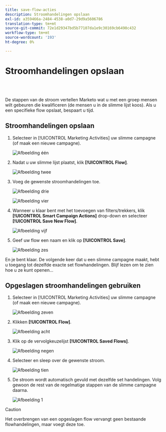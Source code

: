 ```yaml
---
title: save-flow-acties
description: Stroomhandelingen opslaan
exl-id: a359466a-2484-4538-a0d7-29d9a5606786
translation-type: tm+mt
source-git-commit: 72e1d29347bd5b77107da1e9c30169cb6490c432
workflow-type: tm+mt
source-wordcount: '193'
ht-degree: 0%

---
```


# Stroomhandelingen opslaan

<br> 

De stappen van de stroom vertellen Marketo wat u met een groep mensen wilt gebeuren die kwalificeren (de mensen u in de slimme lijst koos). Als u een specifieke flow opslaat, bespaart u tijd.

## Stroomhandelingen opslaan

1. Selecteer in [!UICONTROL Marketing Activities] uw slimme campagne (of maak een nieuwe campagne).

   ![Afbeelding één](/help/sky/assets/smart-lists-and-static-lists/save-flow-actions/save-flow-actions-1.png)

1. Nadat u uw slimme lijst plaatst, klik **[!UICONTROL Flow]**.

   ![Afbeelding twee](/help/sky/assets/smart-lists-and-static-lists/save-flow-actions/save-flow-actions-2.png)

1. Voeg de gewenste stroomhandelingen toe.

   ![Afbeelding drie](/help/sky/assets/smart-lists-and-static-lists/save-flow-actions/save-flow-actions-3.png)

   ![Afbeelding vier](/help/sky/assets/smart-lists-and-static-lists/save-flow-actions/save-flow-actions-4.png)

1. Wanneer u klaar bent met het toevoegen van filters/trekkers, klik **[!UICONTROL Smart Campaign Actions]** drop-down en selecteer **[!UICONTROL Save New Flow]**.

   ![Afbeelding vijf](/help/sky/assets/smart-lists-and-static-lists/save-flow-actions/save-flow-actions-5.png)

1. Geef uw flow een naam en klik op **[!UICONTROL Save]**.

   ![Afbeelding zes](/help/sky/assets/smart-lists-and-static-lists/save-flow-actions/save-flow-actions-6.png)

En je bent klaar. De volgende keer dat u een slimme campagne maakt, hebt u toegang tot dezelfde exacte set flowhandelingen. Blijf lezen om te zien hoe u ze kunt openen...

## Opgeslagen stroomhandelingen gebruiken

1. Selecteer in [!UICONTROL Marketing Activities] uw slimme campagne (of maak een nieuwe campagne).

   ![Afbeelding zeven](/help/sky/assets/smart-lists-and-static-lists/save-flow-actions/save-flow-actions-7.png)

1. Klikken **[!UICONTROL Flow]**.

   ![Afbeelding acht](/help/sky/assets/smart-lists-and-static-lists/save-flow-actions/save-flow-actions-8.png)

1. Klik op de vervolgkeuzelijst **[!UICONTROL Saved Flows]**.

   ![Afbeelding negen](/help/sky/assets/smart-lists-and-static-lists/save-flow-actions/save-flow-actions-9.png)

1. Selecteer en sleep over de gewenste stroom.

   ![Afbeelding tien](/help/sky/assets/smart-lists-and-static-lists/save-flow-actions/save-flow-actions-10.png)

1. De stroom wordt automatisch gevuld met dezelfde set handelingen. Volg gewoon de rest van de regelmatige stappen van de slimme campagne daarna.

   ![Afbeelding 1](/help/sky/assets/smart-lists-and-static-lists/save-flow-actions/save-flow-actions-11.png)

>[!CAUTION]
>
>Het overbrengen van een opgeslagen flow vervangt geen bestaande flowhandelingen, maar voegt deze toe.
